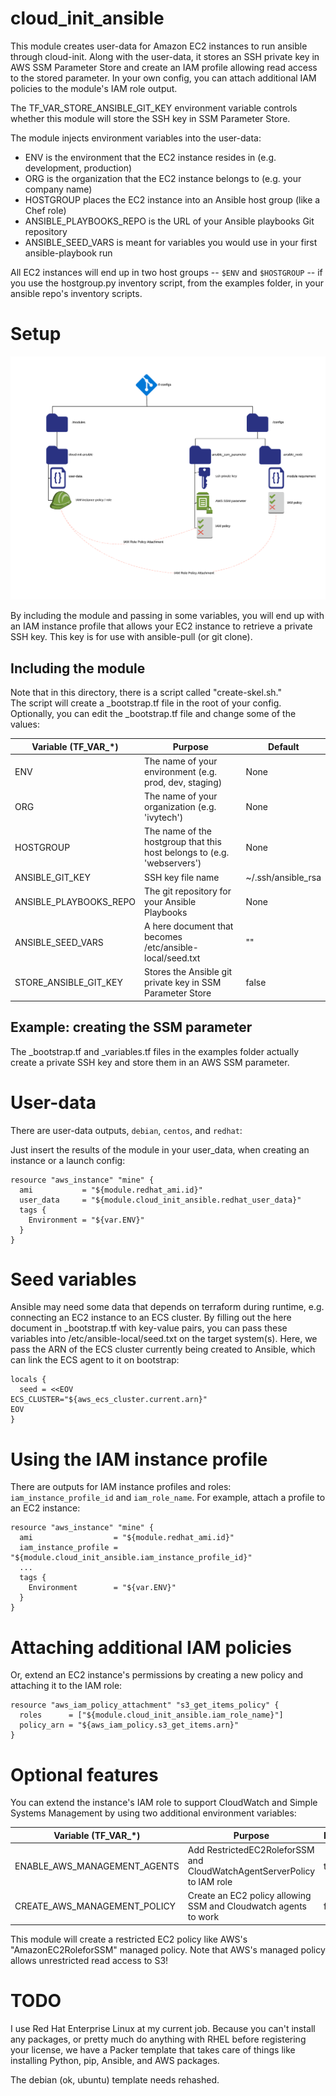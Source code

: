 # cloud_init_ansible

This module creates user-data for Amazon EC2 instances to run ansible through cloud-init.
Along with the user-data, it stores an SSH private key in AWS SSM Parameter Store and 
create an IAM profile allowing read access to the stored parameter.  In your own config,
you can attach additional IAM policies to the module's IAM role output.

The TF\_VAR\_STORE\_ANSIBLE\_GIT\_KEY environment variable controls whether this module will
store the SSH key in SSM Parameter Store.

The module injects environment variables into the user-data:

* ENV is the environment that the EC2 instance resides in (e.g. development, production)
* ORG is the organization that the EC2 instance belongs to (e.g. your company name)
* HOSTGROUP places the EC2 instance into an Ansible host group (like a Chef role)
* ANSIBLE\_PLAYBOOKS\_REPO is the URL of your Ansible playbooks Git repository
* ANSIBLE\_SEED\_VARS is meant for variables you would use in your first ansible-playbook run

All EC2 instances will end up in two host groups -- `$ENV` and `$HOSTGROUP` -- if you use the
hostgroup.py inventory script, from the examples folder, in your ansible repo's inventory scripts.

# Setup

![Object relationhips](docs/cloud-init-modules.png)

By including the module and passing in some variables, you will end up with an IAM instance
profile that allows your EC2 instance to retrieve a private SSH key.  This key is for use
with ansible-pull (or git clone). 

## Including the module

Note that in this directory, there is a script called "create-skel.sh."  
The script will create a \_bootstrap.tf file in the root of your config.
Optionally, you can edit the \_bootstrap.tf file and change some of the values:

| Variable (TF\_VAR\_\*)          | Purpose                                                                 | Default             |
|---------------------------------|-------------------------------------------------------------------------|---------------------|
| ENV                             | The name of your environment (e.g. prod, dev, staging)                  | None                |
| ORG                             | The name of your organization (e.g. 'ivytech')                          | None                |
| HOSTGROUP                       | The name of the hostgroup that this host belongs to (e.g. 'webservers') | None                |
| ANSIBLE\_GIT\_KEY               | SSH key file name                                                       | ~/.ssh/ansible\_rsa |
| ANSIBLE\_PLAYBOOKS\_REPO        | The git repository for your Ansible Playbooks                           | None                |
| ANSIBLE\_SEED\_VARS             | A here document that becomes /etc/ansible-local/seed.txt                | ""                  |
| STORE\_ANSIBLE\_GIT\_KEY        | Stores the Ansible git private key in SSM Parameter Store               | false               |

## Example: creating the SSM parameter

The \_bootstrap.tf and \_variables.tf files in the examples folder actually create a private SSH key and store them
in an AWS SSM parameter.

# User-data

There are user-data outputs, `debian`, `centos`, and `redhat`:

Just insert the results of the module in your user_data, when creating an instance or a launch config:

```
resource "aws_instance" "mine" {
  ami           = "${module.redhat_ami.id}"
  user_data     = "${module.cloud_init_ansible.redhat_user_data}"
  tags {
    Environment = "${var.ENV}"
  }
}
```

# Seed variables

Ansible may need some data that depends on terraform during runtime, e.g. connecting an EC2
instance to an ECS cluster.  By filling out the here document in \_bootstrap.tf with 
key-value pairs, you can pass these variables into /etc/ansible-local/seed.txt on the 
target system(s).  Here, we pass the ARN of the ECS cluster currently being created to
Ansible, which can link the ECS agent to it on bootstrap:

```
locals {
  seed = <<EOV
ECS_CLUSTER="${aws_ecs_cluster.current.arn}"
EOV
}
```

# Using the IAM instance profile

There are outputs for IAM instance profiles and roles: `iam_instance_profile_id` and `iam_role_name`.
For example, attach a profile to an EC2 instance:

```
resource "aws_instance" "mine" {
  ami                  = "${module.redhat_ami.id}"
  iam_instance_profile = "${module.cloud_init_ansible.iam_instance_profile_id}"
  ...
  tags {
    Environment        = "${var.ENV}"
  }
}
```

# Attaching additional IAM policies

Or, extend an EC2 instance's permissions by creating a new policy and attaching it to the IAM role:

```
resource "aws_iam_policy_attachment" "s3_get_items_policy" {
  roles      = ["${module.cloud_init_ansible.iam_role_name}"]
  policy_arn = "${aws_iam_policy.s3_get_items.arn}"
}
```

# Optional features

You can extend the instance's IAM role to support CloudWatch and Simple Systems Management by using
two additional environment variables:

| Variable (TF\_VAR\_\*)          | Purpose                                                                 | Default             |
|---------------------------------|-------------------------------------------------------------------------|---------------------|
| ENABLE\_AWS\_MANAGEMENT\_AGENTS | Add RestrictedEC2RoleforSSM and CloudWatchAgentServerPolicy to IAM role | true                |
| CREATE\_AWS\_MANAGEMENT\_POLICY | Create an EC2 policy allowing SSM and Cloudwatch agents to work         | false               |

This module will create a restricted EC2 policy like AWS's "AmazonEC2RoleforSSM" managed
policy.  Note that AWS's managed policy allows unrestricted read access to S3!

# TODO

I use Red Hat Enterprise Linux at my current job.  Because you can't install any packages, or 
pretty much do anything with RHEL before registering your license, we have a Packer template 
that takes care of things like installing Python, pip, Ansible, and AWS packages.

The debian (ok, ubuntu) template needs rehashed.
